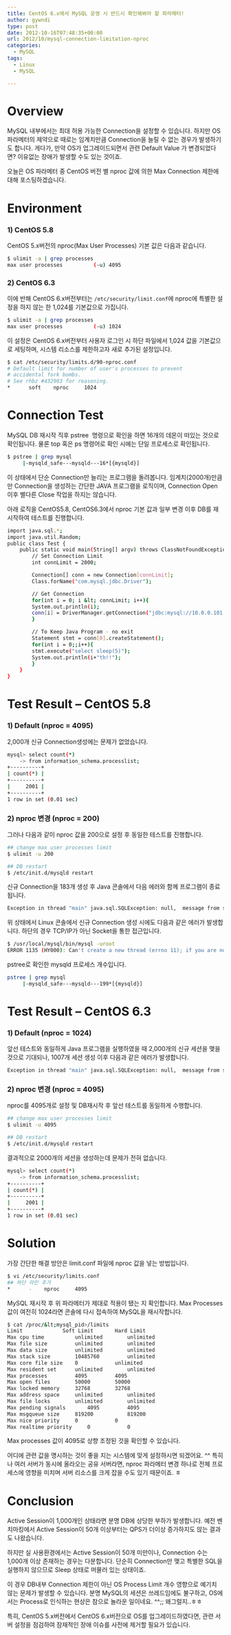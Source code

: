 ```yaml
---
title: CentOS 6.x에서 MySQL 운영 시 반드시 확인해봐야 할 파라메터!
author: gywndi
type: post
date: 2012-10-16T07:48:35+00:00
url: 2012/10/mysql-connection-limitation-nproc
categories:
  - MySQL
tags:
  - Linux
  - MySQL

---
```

# Overview

MySQL 내부에서는 최대 허용 가능한 Connection을 설정할 수 있습니다. 하지만 OS 파라메터의 제약으로 때로는 임계치만큼 Connection을 늘릴 수 없는 경우가 발생하기도 합니다. 게다가, 만약 OS가 업그레이드되면서 관련 Default Value 가 변경되었다면? 이유없는 장애가 발생할 수도 있는 것이죠.

오늘은 OS 파라메터 중 CentOS 버전 별 nproc 값에 의한 Max Connection 제한에 대해 포스팅하겠습니다.

# Environment

### 1) CentOS 5.8

CentOS 5.x버전의 nproc(Max User Processes) 기본 값은 다음과 같습니다.

```bash
$ ulimit -a | grep processes
max user processes          (-u) 4095
```

### 2) CentOS 6.3

이에 반해 CentOS 6.x버전부터는 `/etc/security/limit.conf`에 nproc에 특별한 설정을 하지 않는 한 1,024를 기본값으로 가집니다.

```bash
$ ulimit -a | grep processes
max user processes          (-u) 1024
```

이 설정은 CentOS 6.x버전부터 사용자 로그인 시 하단 파일에서 1,024 값을 기본값으로 세팅하며, 시스템 리소스를 제한하고자 새로 추가된 설정입니다.

```bash
$ cat /etc/security/limits.d/90-nproc.conf
# Default limit for number of user's processes to prevent
# accidental fork bombs.
# See rhbz #432903 for reasoning.
*      soft    nproc     1024
```

# Connection Test

MySQL DB 재시작 직후 pstree  명령으로 확인을 하면 16개의 데몬이 떠있는 것으로 확인됩니다. 물론 top 혹은 ps 명령어로 확인 시에는 단일 프로세스로 확인됩니다.

```bash
$ pstree | grep mysql
     |-mysqld_safe---mysqld---16*[{mysqld}]
```

이 상태에서 단순 Connection만 늘리는 프로그램을 돌려봅니다. 임계치(2000개)만큼만 Connection을 생성하는 간단한 JAVA 프로그램을 로직이며, Connection Open 이후 별다른 Close 작업을 하지는 않습니다.

아래 로직을 CentOS5.8, CentOS6.3에서 nproc 기본 값과 일부 변경 이후 DB를 재시작하여 테스트를 진행합니다.

```bash
import java.sql.*;
import java.util.Random;
public class Test {
    public static void main(String[] argv) throws ClassNotFoundException, SQLException{
        // Set Connection Limit
        int connLimit = 2000;

        Connection[] conn = new Connection[connLimit];
        Class.forName("com.mysql.jdbc.Driver");

        // Get Connection
        for(int i = 0; i &lt; connLimit; i++){
        System.out.println(i);
        conn[i] = DriverManager.getConnection("jdbc:mysql://10.0.0.101:3306/dbatest","dbatest","");
        }

        // To Keep Java Program - no exit
        Statement stmt = conn[0].createStatement();
        for(int i = 0;;i++){
        stmt.execute("select sleep(5)");
        System.out.println(i+"th!!");
        }
    }
}
```

# Test Result &#8211; CentOS 5.8

### 1) Default (nproc = 4095)

2,000개 신규 Connection생성에는 문제가 없었습니다.

```bash
mysql> select count(*)
    -> from information_schema.processlist;
+----------+
| count(*) |
+----------+
|     2001 |
+----------+
1 row in set (0.01 sec)
```

### 2) nproc 변경 (nproc = 200)

그러나 다음과 같이 nproc 값을 200으로 설정 후 동일한 테스트를 진행합니다.

```bash
## change max user processes limit
$ ulimit -u 200

## DB restart
$ /etc/init.d/mysqld restart
```

신규 Connection을 183개 생성 후 Java 콘솔에서 다음 에러와 함께 프로그램이 종료됩니다.

```bash
Exception in thread "main" java.sql.SQLException: null,  message from server: "Can't create a new thread (errno 11); if you are not out of available memory, you can consult the manual for a possible OS-dependent bug"
```

위 상태에서 Linux 콘솔에서 신규 Connection 생성 시에도 다음과 같은 에러가 발생합니다. 하단의 경우 TCP/IP가 아닌 Socket을 통한 접근입니다.

```bash
$ /usr/local/mysql/bin/mysql -uroot
ERROR 1135 (HY000): Can't create a new thread (errno 11); if you are not out of available memory, you can consult the manual for a possible OS-dependent bug
```

pstree로 확인한 mysqld 프로세스 개수입니다.

```bash
pstree | grep mysql
     |-mysqld_safe---mysqld---199*[{mysqld}]
```

# Test Result &#8211; CentOS 6.3

### 1) Default (nproc = 1024)

앞선 테스트와 동일하게 Java 프로그램을 실행하였을 때 2,000개의 신규 세션을 맺을것으로 기대되나, 1007개 세션 생성 이후 다음과 같은 에러가 발생합니다.

```bash
Exception in thread "main" java.sql.SQLException: null,  message from server: "Can't create a new thread (errno 11); if you are not out of available memory, you can consult the manual for a possible OS-dependent bug"
```

### 2) nproc 변경 (nproc = 4095)

nproc를 4095개로 설정 및 DB재시작 후 앞선 테스트를 동일하게 수행합니다.

```bash
## change max user processes limit
$ ulimit -u 4095

## DB restart
$ /etc/init.d/mysqld restart
```

결과적으로 2000개의 세션을 생성하는데 문제가 전혀 없습니다.

```bash
mysql> select count(*)
    -> from information_schema.processlist;
+----------+
| count(*) |
+----------+
|     2001 |
+----------+
1 row in set (0.01 sec)
```

# Solution

가장 간단한 해결 방안은 limit.conf 파일에 nproc 값을 넣는 방법입니다.

```bash
$ vi /etc/security/limits.conf
## 하단 라인 추가
*      -    nproc     4095
```

MySQL 재시작 후 위 파라메터가 제대로 적용이 됐는 지 확인합니다. Max Processes값이 여전히 1024라면 콘솔에 다시 접속하여 MySQL을 재시작합니다.

```bash
$ cat /proc/&lt;mysql_pid>/limits
Limit             Soft Limit       Hard Limit
Max cpu time          unlimited        unlimited
Max file size         unlimited        unlimited
Max data size         unlimited        unlimited
Max stack size        10485760         unlimited
Max core file size    0            unlimited
Max resident set      unlimited        unlimited
Max processes         4095         4095
Max open files        50000        50000
Max locked memory     32768        32768
Max address space     unlimited        unlimited
Max file locks        unlimited        unlimited
Max pending signals       4095         4095
Max msgqueue size     819200           819200
Max nice priority     0            0
Max realtime priority     0            0
```

Max processes 값이 4095로 상향 조정된 것을 확인할 수 있습니다.

어디에 관련 값을 명시하는 것이 좋을 지는 시스템에 맞게 설정하시면 되겠어요. ^^ 특히나 여러 서버가 동시에 올라오는 공유 서버라면, nproc 파라메터 변경 하나로 전체 프로세스에 영향을 미치며 서버 리소스를 크게 잡을 수도 있기 때문이죠. ㅎ

# Conclusion

Active Session이 1,000개인 상태라면 분명 DB에 상당한 부하가 발생합니다. 예전 벤치마킹에서 Active Session이 50개 이상부터는 QPS가 더이상 증가하지도 않는 결과도 나왔습니다.

하지만 실 사용환경에서는 Active Session이 50개 미만이나, Connection 수는 1,000개 이상 존재하는 경우는 다분합니다. 단순히 Connection만 맺고 특별한 SQL을 실행하지 않으므로 Sleep 상태로 머물러 있는 상태이죠.

이 경우 DB내부 Connection 제한이 아닌 OS Process Limit 개수 영향으로 예기치 않는 문제가 발생할 수 있습니다. 분명 MySQL의 세션은 쓰레드임에도 불구하고, OS에서는 Process로 인식하는 현상은 참으로 놀라운 일이네요. ^^;; 왜그럴지..ㅎㅎ

특히, CentOS 5.x버전에서 CentOS 6.x버전으로 OS를 업그레이드하였다면, 관련 서버 설정을 점검하여 잠재적인 장애 이슈를 사전에 제거할 필요가 있습니다.